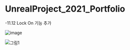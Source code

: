 # UnrealProject_2021_Portfolio

-11.12 Lock On 기능 추가

![image](https://user-images.githubusercontent.com/54798151/159436068-41938d20-6af3-4071-bf63-14cfe87d51fc.png)


![그림1](https://user-images.githubusercontent.com/54798151/159436428-c9100ef9-3873-4df1-9d4c-2d86efef7427.gif)
